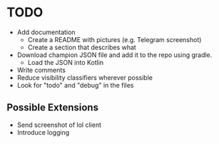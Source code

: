 # TODO

- Add documentation
    - Create a README with pictures (e.g. Telegram screenshot)
    - Create a section that describes what 
- Download champion JSON file and add it to the repo using gradle.
    - Load the JSON into Kotlin
- Write comments
- Reduce visibility classifiers wherever possible
- Look for "todo" and "debug" in the files




## Possible Extensions
- Send screenshot of lol client
- Introduce logging